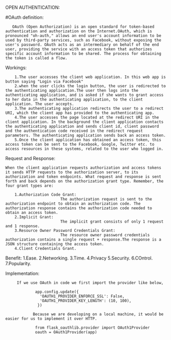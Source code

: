 OPEN AUTHENTICATION:

   #OAuth definition:

       OAuth (Open Authorization) is an open standard for token-based authentication and authorization on the Internet.OAuth, which is pronounced "oh-auth," allows an end user's account information to be used by third-party services, such as Facebook, without exposing the user's password. OAuth acts as an intermediary on behalf of the end user, providing the service with an access token that authorizes specific account information to be shared. The process for obtaining the token is called a flow.

   Workings:
   
        1.The user accesses the client web application. In this web app is button saying "Login via Facebook"
        2.when the user clicks the login button, the user is redirected to the authenticating application.The user then logs into the authenticating application, and is asked if she wants to grant access to her data in the authenticating application, to the client application. The user accepts.
        3.The authenticating application redirects the user to a redirect URI, which the client app has provided to the authenticating app.
        4.The user accesses the page located at the redirect URI in the client application. In the background the client application contacts the authenticating application and sends client id, client password and the authentication code received in the redirect request parameters. The authenticating application sends back an access token.
        5.Once the client application has obtained an access token, this access token can be sent to the Facebook, Google, Twitter etc. to access resources in these systems, related to the user who logged in.

   Request and Response:

	When the client application requests authorization and access tokens it sends HTTP requests to the authorization server, to its authorization and token endpoints. What request and response is sent forth and back depends on the authorization grant type. Remember, the four grant types are:

		1.Authorization Code Grant:
                            The authorization request is sent to the authorization endpoint to obtain an authorization code. The authorization response contains the authorization code needed to obtain an access token. 
		2.Implicit Grant:
                            The implicit grant consists of only 1 request and 1 response.
  		3.Resource Owner Password Credentials Grant:
                            The resource owner password credentials authorization contains a single request + response.The response is a JSON structure containing the access token. 
		4.Client Credentials Grant.

   Benefit:
              1.Ease.
              2.Networking.
              3.Time.
              4.Privacy
              5.Security.
              6.COntrol.
              7.Popularity.

  Implementation:

         If we use OAuth in code we first import the provider like below,

                 app.config.update({
                   'OAUTH1_PROVIDER_ENFORCE_SSL': False,
                   'OAUTH1_PROVIDER_KEY_LENGTH': (10, 100),
                  })

                Because we are developing on a local machine, it would be easier for us to implement it over HTTP.        

                 from flask_oauthlib.provider import OAuth1Provider
                 oauth = OAuth1Provider(app)


    
	



